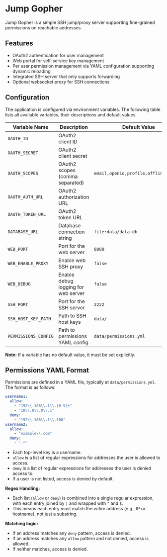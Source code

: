 # Jump Gopher

Jump Gopher is a simple SSH jump/proxy server supporting fine-grained permissions on reachable addresses.

## Features

- OAuth2 authentication for user management
- Web portal for self-service key management
- Per user permission management via YAML configuration supporting dynamic reloading
- Integrated SSH server that only supports forwarding
- Optional websocket proxy for SSH connections

## Configuration

The application is configured via environment variables. The following table lists all available variables, their descriptions and default values.

| Variable Name        | Description                         | Default Value                         |
|----------------------|-------------------------------------|---------------------------------------|
| `OAUTH_ID`           | OAuth2 client ID                    |                                       |
| `OAUTH_SECRET`       | OAuth2 client secret                |                                       |
| `OAUTH_SCOPES`       | OAuth2 scopes (comma separated)     | `email,openid,profile,offline_access` |
| `OAUTH_AUTH_URL`     | OAuth2 authorization URL            |                                       |
| `OAUTH_TOKEN_URL`    | OAuth2 token URL                    |                                       |
| `DATABASE_URL`       | Database connection string          | `file:data/data.db`                   |
| `WEB_PORT`           | Port for the web server             | `8080`                                |
| `WEB_ENABLE_PROXY`   | Enable web SSH proxy                | `false`                               |
| `WEB_DEBUG`          | Enable debug logging for web server | `false`                               |
| `SSH_PORT`           | Port for the SSH server             | `2222`                                |
| `SSH_HOST_KEY_PATH`  | Path to SSH host keys               | `data/`                               |
| `PERMISSIONS_CONFIG` | Path to permissions YAML config     | `data/permissions.yml`                |

**Note:** If a variable has no default value, it must be set explicitly.

## Permissions YAML Format

Permissions are defined in a YAML file, typically at `data/permissions.yml`. The format is as follows:

```yaml
username1:
  allow:
    - "192\\.168\\.1\\.[0-9]+"
    - "10\\.0\\.0\\.1"
  deny:
    - "192\\.168\\.1\\.100"
username2:
  allow:
    - "example\\.com"
  deny:
    - ".*"
```

- Each top-level key is a username.
- `allow` is a list of regular expressions for addresses the user is allowed to access.
- `deny` is a list of regular expressions for addresses the user is denied access to.
- If a user is not listed, access is denied by default.

**Regex Handling:**
- Each list (`allow` or `deny`) is combined into a single regular expression, with each entry joined by `|` and wrapped with `^` and `$`.
- This means each entry must match the *entire* address (e.g., IP or hostname), not just a substring.

**Matching logic:**
- If an address matches any `deny` pattern, access is denied.
- If an address matches any `allow` pattern and not denied, access is allowed.
- If neither matches, access is denied.
